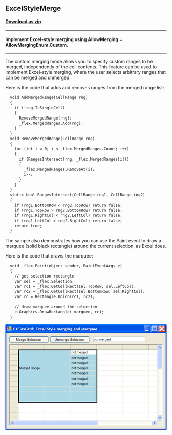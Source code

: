 ## ExcelStyleMerge
#### [Download as zip](https://grapecity.github.io/DownGit/#/home?url=https://github.com/GrapeCity/ComponentOne-WinForms-Samples/tree/master/NetFramework\FlexGrid\CS\ExcelStyleMerge\ExcelStyleMerge)
____
#### Implement Excel-style merging using AllowMerging = AllowMergingEnum.Custom.
____
The custom merging mode allows you to specify custom ranges to be merged, independently of the cell contents.
This feature can be used to implement Excel-style merging, where the user selects arbitrary ranges that can be merged and unmerged.

Here is the code that adds and removes ranges from the merged range list:

```
  void AddMergedRange(CellRange rng)
  {
    if (!rng.IsSingleCell)
    {
      RemoveMergedRange(rng);
      _flex.MergedRanges.Add(rng);
    }
  }
  void RemoveMergedRange(CellRange rng)
  {
    for (int i = 0; i < _flex.MergedRanges.Count; i++)
    {
      if (RangesIntersect(rng, _flex.MergedRanges[i]))
      {
        _flex.MergedRanges.RemoveAt(i);
        i--;
      }
    }
  }
  static bool RangesIntersect(CellRange rng1, CellRange rng2)
  {
    if (rng1.BottomRow < rng2.TopRow) return false;
    if (rng1.TopRow > rng2.BottomRow) return false;
    if (rng1.RightCol < rng2.LeftCol) return false;
    if (rng1.LeftCol > rng2.RightCol) return false;
    return true;
  }
```
The sample also demonstrates how you can use the Paint event to draw a marquee (solid black rectangle) around the current selection, as Excel does.

Here is the code that draws the marquee:

```
  void _flex_Paint(object sender, PaintEventArgs e)
  {
    // get selection rectangle
    var sel = _flex.Selection;
    var rc1 = _flex.GetCellRect(sel.TopRow, sel.LeftCol);
    var rc2 = _flex.GetCellRect(sel.BottomRow, sel.RightCol);
    var rc = Rectangle.Union(rc1, rc2);

    // draw marquee around the selection
    e.Graphics.DrawRectangle(_marquee, rc);
  }
```
![screenshot](screenshot.png)
